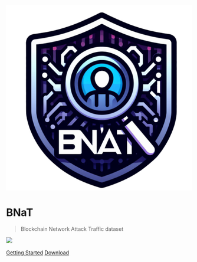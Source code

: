 <img class="logo" src="./assets/img/Logo.png">

# **BNaT**

> Blockchain Network Attack Traffic dataset


<img class="dashboard" src="./assets/img/.png">

[Getting Started](README.md)
[Download](https://github.com/avitech-vnu/BNaT/archive/refs/heads/master.zip)
